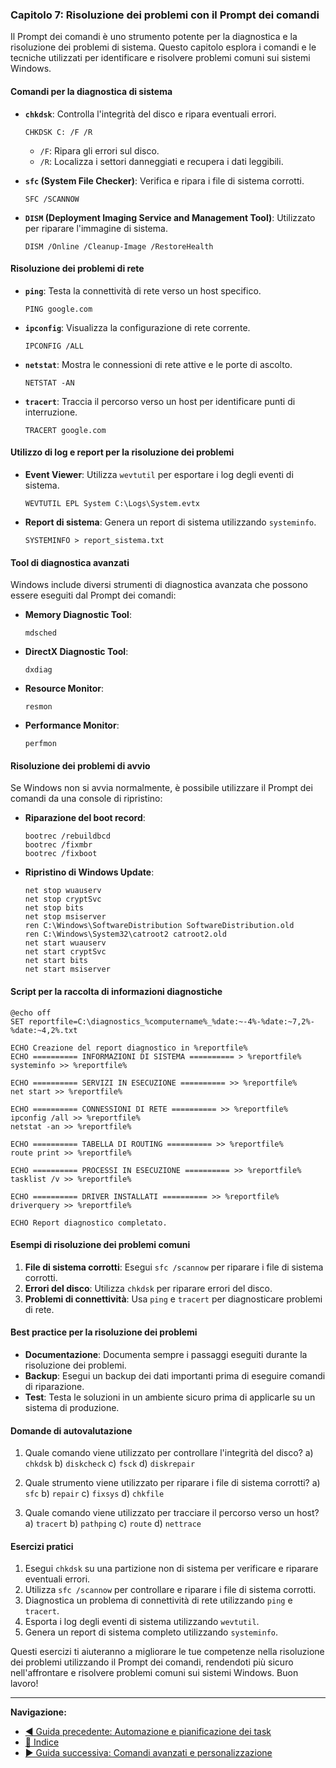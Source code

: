 ### Capitolo 7: Risoluzione dei problemi con il Prompt dei comandi

Il Prompt dei comandi è uno strumento potente per la diagnostica e la risoluzione dei problemi di sistema. Questo capitolo esplora i comandi e le tecniche utilizzati per identificare e risolvere problemi comuni sui sistemi Windows.

#### Comandi per la diagnostica di sistema

- **`chkdsk`**: Controlla l'integrità del disco e ripara eventuali errori.
  ```batch
  CHKDSK C: /F /R
  ```
  - `/F`: Ripara gli errori sul disco.
  - `/R`: Localizza i settori danneggiati e recupera i dati leggibili.

- **`sfc` (System File Checker)**: Verifica e ripara i file di sistema corrotti.
  ```batch
  SFC /SCANNOW
  ```

- **`DISM` (Deployment Imaging Service and Management Tool)**: Utilizzato per riparare l'immagine di sistema.
  ```batch
  DISM /Online /Cleanup-Image /RestoreHealth
  ```

#### Risoluzione dei problemi di rete

- **`ping`**: Testa la connettività di rete verso un host specifico.
  ```batch
  PING google.com
  ```

- **`ipconfig`**: Visualizza la configurazione di rete corrente.
  ```batch
  IPCONFIG /ALL
  ```

- **`netstat`**: Mostra le connessioni di rete attive e le porte di ascolto.
  ```batch
  NETSTAT -AN
  ```

- **`tracert`**: Traccia il percorso verso un host per identificare punti di interruzione.
  ```batch
  TRACERT google.com
  ```

#### Utilizzo di log e report per la risoluzione dei problemi

- **Event Viewer**: Utilizza `wevtutil` per esportare i log degli eventi di sistema.
  ```batch
  WEVTUTIL EPL System C:\Logs\System.evtx
  ```

- **Report di sistema**: Genera un report di sistema utilizzando `systeminfo`.
  ```batch
  SYSTEMINFO > report_sistema.txt
  ```

#### Tool di diagnostica avanzati

Windows include diversi strumenti di diagnostica avanzata che possono essere eseguiti dal Prompt dei comandi:

- **Memory Diagnostic Tool**:
  ```batch
  mdsched
  ```

- **DirectX Diagnostic Tool**:
  ```batch
  dxdiag
  ```

- **Resource Monitor**:
  ```batch
  resmon
  ```

- **Performance Monitor**:
  ```batch
  perfmon
  ```

#### Risoluzione dei problemi di avvio

Se Windows non si avvia normalmente, è possibile utilizzare il Prompt dei comandi da una console di ripristino:

- **Riparazione del boot record**:
  ```batch
  bootrec /rebuildbcd
  bootrec /fixmbr
  bootrec /fixboot
  ```

- **Ripristino di Windows Update**:
  ```batch
  net stop wuauserv
  net stop cryptSvc
  net stop bits
  net stop msiserver
  ren C:\Windows\SoftwareDistribution SoftwareDistribution.old
  ren C:\Windows\System32\catroot2 catroot2.old
  net start wuauserv
  net start cryptSvc
  net start bits
  net start msiserver
  ```

#### Script per la raccolta di informazioni diagnostiche

```batch
@echo off
SET reportfile=C:\diagnostics_%computername%_%date:~-4%-%date:~7,2%-%date:~4,2%.txt

ECHO Creazione del report diagnostico in %reportfile%
ECHO ========== INFORMAZIONI DI SISTEMA ========== > %reportfile%
systeminfo >> %reportfile%

ECHO ========== SERVIZI IN ESECUZIONE ========== >> %reportfile%
net start >> %reportfile%

ECHO ========== CONNESSIONI DI RETE ========== >> %reportfile%
ipconfig /all >> %reportfile%
netstat -an >> %reportfile%

ECHO ========== TABELLA DI ROUTING ========== >> %reportfile%
route print >> %reportfile%

ECHO ========== PROCESSI IN ESECUZIONE ========== >> %reportfile%
tasklist /v >> %reportfile%

ECHO ========== DRIVER INSTALLATI ========== >> %reportfile%
driverquery >> %reportfile%

ECHO Report diagnostico completato.
```

#### Esempi di risoluzione dei problemi comuni

1. **File di sistema corrotti**: Esegui `sfc /scannow` per riparare i file di sistema corrotti.
2. **Errori del disco**: Utilizza `chkdsk` per riparare errori del disco.
3. **Problemi di connettività**: Usa `ping` e `tracert` per diagnosticare problemi di rete.

#### Best practice per la risoluzione dei problemi

- **Documentazione**: Documenta sempre i passaggi eseguiti durante la risoluzione dei problemi.
- **Backup**: Esegui un backup dei dati importanti prima di eseguire comandi di riparazione.
- **Test**: Testa le soluzioni in un ambiente sicuro prima di applicarle su un sistema di produzione.

#### Domande di autovalutazione

1. Quale comando viene utilizzato per controllare l'integrità del disco?
   a) `chkdsk`
   b) `diskcheck`
   c) `fsck`
   d) `diskrepair`

2. Quale strumento viene utilizzato per riparare i file di sistema corrotti?
   a) `sfc`
   b) `repair`
   c) `fixsys`
   d) `chkfile`

3. Quale comando viene utilizzato per tracciare il percorso verso un host?
   a) `tracert`
   b) `pathping`
   c) `route`
   d) `nettrace`

#### Esercizi pratici

1. Esegui `chkdsk` su una partizione non di sistema per verificare e riparare eventuali errori.
2. Utilizza `sfc /scannow` per controllare e riparare i file di sistema corrotti.
3. Diagnostica un problema di connettività di rete utilizzando `ping` e `tracert`.
4. Esporta i log degli eventi di sistema utilizzando `wevtutil`.
5. Genera un report di sistema completo utilizzando `systeminfo`.

Questi esercizi ti aiuteranno a migliorare le tue competenze nella risoluzione dei problemi utilizzando il Prompt dei comandi, rendendoti più sicuro nell'affrontare e risolvere problemi comuni sui sistemi Windows. Buon lavoro!

---

**Navigazione:**
- [◀ Guida precedente: Automazione e pianificazione dei task](<06 Automazione e pianificazione dei task.md>)
- [🔼 Indice](<README.md>)
- [▶ Guida successiva: Comandi avanzati e personalizzazione](<08 Comandi avanzati e personalizzazione.md>)